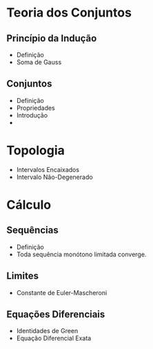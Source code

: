 # Teoria dos Conjuntos

## Princípio da Indução

- Definição
- Soma de Gauss

## Conjuntos

- Definição
- Propriedades
- Introdução
- 

#

# Topologia

- Intervalos Encaixados
- Intervalo Não-Degenerado

# Cálculo 

## Sequências

- Definição
- Toda sequência monótono limitada converge.

## Limites

- Constante de Euler-Mascheroni

## Equações Diferenciais

- Identidades de Green
- Equação Diferencial Exata